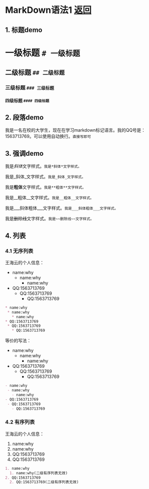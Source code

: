 # MarkDown语法1 [返回](README.md)

## 1. 标题demo

# 一级标题 `# 一级标题`
## 二级标题 `## 二级标题`
### 三级标题 `### 三级标题`
#### 四级标题 `#### 四级标题`

## 2. 段落demo
我是一名在校的大学生，现在在学习markdown标记语言。我的QQ号是：1563713769。可以使用自动换行。`直接写即可`

## 3. 强调demo
我是*斜体*文字样式。`我是*斜体*文字样式。`

我是_斜体_文字样式。`我是_斜体_文字样式。`

我是**粗体**文字样式。`我是**粗体**文字样式。`

我是__粗体__文字样式。`我是__粗体__文字样式。`

我是___斜体粗体___文字样式。`我是___斜体粗体___文字样式。`

我是~~删除线~~文字样式。`我是~~删除线~~文字样式。`
## 4. 列表
### 4.1 无序列表
王海云的个人信息：
* name:why  
  * name:why
    * name:why
* QQ:1563713769
  * QQ:1563713769
    * QQ:1563713769
    
 ```markdown
* name:why  
  * name:why
    * name:why
* QQ:1563713769
  * QQ:1563713769
    * QQ:1563713769
 ```
    
等价的写法：
- name:why
  - name:why
    - name:why
- QQ:1563713769
  - QQ:1563713769
    - QQ:1563713769
    
 ```markdown
 - name:why
  - name:why
    - name:why
- QQ:1563713769
  - QQ:1563713769
    - QQ:1563713769
 ```

### 4.2 有序列表
王海云的个人信息：
1. name:why  
  1. name:why
2. QQ:1563713769
  2. QQ:1563713769

```markdown
1. name:why  
  1. name:why(二级有序列表无效)
2. QQ:1563713769
  2. QQ:1563713769(二级有序列表无效)
```



